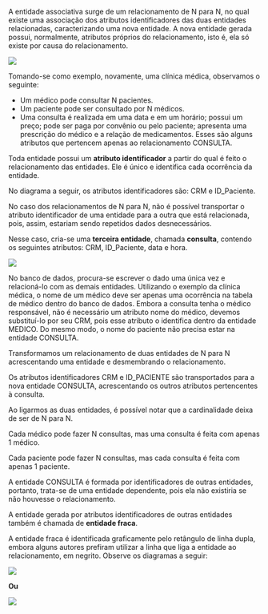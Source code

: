 A entidade associativa surge de um relacionamento de N para N, no qual existe uma associação dos atributos identificadores das duas entidades relacionadas, caracterizando uma nova entidade. A nova entidade gerada possui, normalmente, atributos próprios do relacionamento, isto é, ela só existe por causa do relacionamento.

[![](https://img.uninove.br/static/0/0/0/0/0/0/0/1/2/1/7/121770/a07i01_md80_100.jpg)](https://img.uninove.br/static/0/0/0/0/0/0/0/1/2/1/7/121770/a07i01_md80_100.jpg)

Tomando-se como exemplo, novamente, uma clínica médica, observamos o seguinte:

- Um médico pode consultar N pacientes.
- Um paciente pode ser consultado por N médicos.
- Uma consulta é realizada em uma data e em um horário; possui um preço; pode ser paga por convênio ou pelo paciente; apresenta uma prescrição do médico e a relação de medicamentos. Esses são alguns atributos que pertencem apenas ao relacionamento CONSULTA.

Toda entidade possui um **atributo identificador** a partir do qual é feito o relacionamento das entidades. Ele é único e identifica cada ocorrência da entidade.

No diagrama a seguir, os atributos identificadores são: CRM e ID_Paciente.

No caso dos relacionamentos de N para N, não é possível transportar o atributo identificador de uma entidade para a outra que está relacionada, pois, assim, estariam sendo repetidos dados desnecessários.

Nesse caso, cria-se uma **terceira entidade**, chamada **consulta**, contendo os seguintes atributos: CRM, ID_Paciente, data e hora.

[![](https://img.uninove.br/static/0/0/0/0/0/0/0/1/2/1/7/121769/a07i02_md80_100.jpg)](https://img.uninove.br/static/0/0/0/0/0/0/0/1/2/1/7/121769/a07i02_md80_100.jpg)

No banco de dados, procura-se escrever o dado uma única vez e relacioná-lo com as demais entidades. Utilizando o exemplo da clínica médica, o nome de um médico deve ser apenas uma ocorrência na tabela de médico dentro do banco de dados. Embora a consulta tenha o médico responsável, não é necessário um atributo nome do médico, devemos substituí-lo por seu CRM, pois esse atributo o identifica dentro da entidade MEDICO. Do mesmo modo, o nome do paciente não precisa estar na entidade CONSULTA.

Transformamos um relacionamento de duas entidades de N para N acrescentando uma entidade e desmembrando o relacionamento.

Os atributos identificadores CRM e ID_PACIENTE são transportados para a nova entidade CONSULTA, acrescentando os outros atributos pertencentes à consulta.

Ao ligarmos as duas entidades, é possível notar que a cardinalidade deixa de ser de N para N.

Cada médico pode fazer N consultas, mas uma consulta é feita com apenas 1 médico.

Cada paciente pode fazer N consultas, mas cada consulta é feita com apenas 1 paciente.

A entidade CONSULTA é formada por identificadores de outras entidades, portanto, trata-se de uma entidade dependente, pois ela não existiria se não houvesse o relacionamento.

A entidade gerada por atributos identificadores de outras entidades também é chamada de **entidade fraca**.

A entidade fraca é identificada graficamente pelo retângulo de linha dupla, embora alguns autores prefiram utilizar a linha que liga a entidade ao relacionamento, em negrito. Observe os diagramas a seguir:

[![](https://img.uninove.br/static/0/0/0/0/0/0/0/1/2/1/7/121772/a07i03_md80_100.jpg)](https://img.uninove.br/static/0/0/0/0/0/0/0/1/2/1/7/121772/a07i03_md80_100.jpg)

**Ou**

[![](https://img.uninove.br/static/0/0/0/0/0/0/0/1/2/1/7/121771/a07i04_md80_100.jpg)](https://img.uninove.br/static/0/0/0/0/0/0/0/1/2/1/7/121771/a07i04_md80_100.jpg)